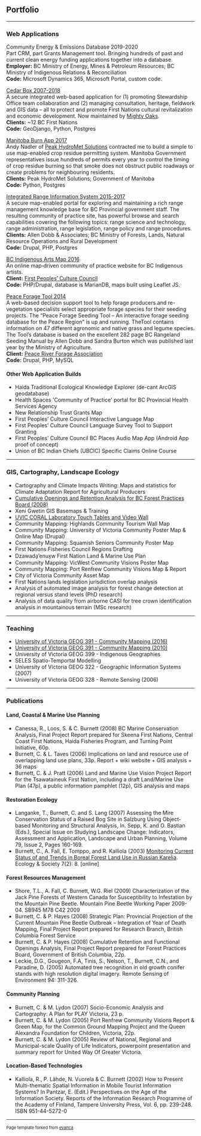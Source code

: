 ## Portfolio

---

### Web Applications

Community Energy & Emissions Database 2019-2020<br/>
Part CRM, part Grants Management tool. Bringing hundreds of past and current clean energy funding applications together into a database.<br/>
**Employer:** BC Ministry of Energy, Mines & Petroleum Resources; BC Ministry of Indigenous Relations & Reconciliation<br/>
**Code:** Microsoft Dynamics 365, Microsoft Portal, custom code.<br/>

[Cedar Box 2007-2018](/project_cedarbox)<br/>
A secure integrated web-based application for (1) promoting Stewardship Office team collaboration and (2) managing consultation, heritage, fieldwork and GIS data – all to protect and promote First Nations cultural revitalization and economic development. Now maintained by [Mighty Oaks](https://www.mightyoaks.com/software-solutions/cedar-box/).<br/>
**Clients:** ~12 BC First Nations<br/>
**Code:** GeoDjango, Python, Postgres<br/>

[Manitoba Burn App 2017](/project_burn_app)<br/>
Andy Nadler of [Peak HydroMet Solutions](http://www.peakhydromet.ca/) contracted me to build a simple to use map-enabled crop residue permitting system. Manitoba Government representatives issue hundreds of permits every year to control the timing of crop residue burning so that smoke does not obstruct public roadways or create problems for neighbouring residents.<br/>
**Clients:** Peak HydroMet Solutions; Government of Manitoba<br/>
**Code:** Python, Postgres<br/>

[Integrated Range Information System 2015-2017](/project_iris)<br/>
A secure map-enabled portal for exploring and maintaining a rich range management knowledge base for BC Provincial government staff. The resulting community of practice site, has powerful browse and search capabilities covering the following topics: range science and technology, range administration, range legislation, range policy and range procedures. <br/>
**Clients:** Allen Dobb & Associates; BC Ministry of Forests, Lands, Natural Resource Operations and Rural Development<br/>
**Code:** Drupal, PHP, Postgres<br/>

[BC Indigenous Arts Map 2016](/project_fpcc_arts_map)<br/>
An online map‐driven community of practice website for BC Indigenous artists.<br/>
**Client:** [First Peoples’ Culture Council](https://www.fp-artsmap.ca/)<br/>
**Code:** PHP/Drupal, database is MarianDB, maps built using Leaflet JS.<br/>

[Peace Forage Tool 2014](http://peaceforagetool.ca/)<br/>
A web-based decision support tool to help forage producers and re-vegetation specialists select appropriate forage species for their seeding projects. The “Peace Forage Seeding Tool – An interactive forage seeding database for the Peace Region” is up and running. TheTool contains information on 47 different agronomic and native grass and legume species. The Tool’s database is based on the excellent 282 page BC Rangeland Seeding Manual by Allen Dobb and Sandra Burton which was published last year by the Ministry of Agriculture.<br/>
**Client:** [Peace River Forage Association](http://www.peaceforage.bc.ca/)<br/>
**Code:** Drupal, PHP, MySQL<br/>

#### Other Web Application Builds

- Haida Traditional Ecological Knowledge Explorer (de-cant ArcGIS geodatabase)
- Health Spaces 'Community of Practice' portal for BC Provincial Health Services Agency
- New Relationship Trust Grants Map
- First Peoples’ Culture Council Interactive Language Map
- First Peoples’ Culture Council Language Survey Tool to Support Granting
- First Peoples’ Culture Council BC Places Audio Map App (Android App proof of concept)
- Union of BC Indian Chiefs (UBCIC) Specific Claims Online Course

---

### GIS, Cartography, Landscape Ecology

- Cartography and Climate Impacts Writing: Maps and statistics for Climate Adaptation Report for Agricultural Producers
- [Cumulative Openings and Retention Analysis for BC Forest Practices Board (2008)](/project_cumm_openings)
- Xeni Gwetin GIS Basemaps & Training
- [UVIC CORAL Laboratory Touch Tables and Video Wall](/project_uvic_coral_lab)
- Community Mapping: Highlands Community Tourism Wall Map
- Community Mapping: University of Victoria Community Poster Map & Online Map (Drupal)
- Community Mapping: Squamish Seniors Community Poster Map
- First Nations Fisheries Council Regions Drafting
- Dzawada̱ʼenux̱w First Nation Land & Marine Use Plan
- Community Mapping: VicWest Community Visions Poster Map
- Community Mapping: Port Renfrew Community Visions Map & Report
- City of Victoria Community Asset Map
- First Nations lands legislation jurisdiction overlap analysis
- Analysis of automated image analysis for forest change detection at regional versus stand levels (PhD research)
- Analysis of data quality from airborne CASI for tree crown identification analysis in mountainous terrain (MSc research)

---

### Teaching

- [University of Victoria GEOG 391 - Community Mapping (2016)](/course_comm_map)
- [University of Victoria GEOG 391 - Community Mapping (2010)](/course_comm_map)
- University of Victoria GEOG 399 - Indigenous Geographies
- SELES Spatio-Temportal Modelling
- University of Victoria GEOG 322 - Geographic Information Systems (2007)
- University of Victoria GEOG 328 - Remote Sensing (2006)

---

### Publications

#### Land, Coastal & Marine Use Planning
- Canessa, R., Loos, S. & C. Burnett (2008) BC Marine Conservation Analysis, Final Project Report prepared for Skeena First Nations, Central Coast First Nations, Haida Fisheries Program, and Turning Point Initiative, 60p.
- Burnett, C. & L. Taves (2006) Implications on land and resource use of overlapping land use plans, 33p. Report + wiki website + GIS analysis + 36 maps
- Burnett, C. & J. Pratt (2006) Land and Marine Use Vision Project Report for the Tsawataineuk First Nation, including a draft Land/Marine Use Plan (47p), a public information pamphlet (12p), GIS analysis and maps

#### Restoration Ecology
- Langanke, T., Burnett, C. and S. Lang (2007) Assessing the Mire Conservation Status of a Raised Bog Site in Salzburg Using Object-based Monitoring and Structural Analysis, In. Sepp, K. and O. Bastian (Eds.), Special Issue on Studying Landscape Change: Indicators, Assessment and Application, Landscape and Urban Planning, Volume 79, Issue 2, Pages 160-169.
- Burnett, C., A. Fall, E. Tomppo, and R. Kalliola (2003) [Monitoring Current Status of and Trends in Boreal Forest Land Use in Russian Karelia](https://www.ecologyandsociety.org/vol7/iss2/art8/). Ecology & Society 7(2): 8. [online]

#### Forest Resources Management
- Shore, T.L., A. Fall, C. Burnett, W.G. Riel (2009) Characterization of the Jack Pine Forests of Western Canada for Susceptibility to Infestation by the Mountain Pine Beetle. Mountain Pine Beetle Working Paper 2009-04. SB945 M78 C42 2009
- Burnett, C. & P. Hayes (2008) Strategic Plan: Provincial Projection of the Current Mountain Pine Beetle Outbreak – Integration of Year of Death Mapping, Final Project Report prepared for Research Branch, British Columbia Forest Service
- Burnett, C. & P. Hayes (2008) Cumulative Retention and Functional Openings Analysis, Final Project Report prepared for Forest Practices Board, Government of British Columbia, 22p.
- Leckie, D.G., Gougeon, F.A, Tinis, S., Nelson, T., Burnett, C.N., and Paradine, D. (2005) Automated tree recognition in old growth conifer stands with high resolution digital imagery. Remote Sensing of Environment 94: 311-326.

#### Community Planning
- Burnett, C. & M. Lydon (2007) Socio-Economic Analysis and Cartography: A Plan for PLAY Victoria, 23 p.
- Burnett, C. & M. Lydon (2005) Port Renfrew Community Visions Report & Green Map, for the Common Ground Mapping Project and the Queen Alexandra Foundation for Children, Victoria, 22p.
- Burnett, C. & M. Lydon (2005) Review of National, Regional and Municipal-scale Quality of Life Indicators, powerpoint presentation and summary report for United Way Of Greater Victoria.

#### Location-Based Technologies
- Kalliola, R., P. Lähde, N. Vuorela & C. Burnett (2002) How to Present Multi-thematic Spatial Information in Mobile Tourist Information Systems? In Pantzar, E. (Edit.) Perspectives on the Age of the Information Society. Reports of the Information Research Programme of the Academy of Finland, Tampere University Press, Vol. 6, pp. 239-248. ISBN 951-44-5272-0

---
<p style="font-size:11px">Page template forked from <a href="https://github.com/evanca/quick-portfolio">evanca</a></p>
<!-- Remove above link if you don't want to attibute -->
